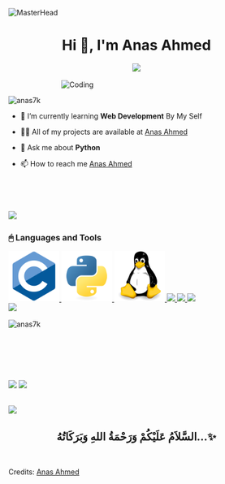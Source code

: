 ![MasterHead](https://user-images.githubusercontent.com/74038190/241765440-80728820-e06b-4f96-9c9e-9df46f0cc0a5.gif)
<h1 align="center">Hi 👋, I'm Anas Ahmed</h1>
<p align="center">
  <a href="https://github.com/DenverCoder1/readme-typing-svg"><img src="https://readme-typing-svg.herokuapp.com?font=Time+New+Roman&color=cyan&size=25&center=true&vCenter=true&width=600&height=100&lines=Assalamu+Alaikum;Self-taught+Python+Learner;Now+Learning+Web-Development;Active+Learner+and+Researcher;deeply+passionate+about+programming"></a>

</p>


<img align="right" alt="Coding" width="400" src="https://i.pinimg.com/originals/f9/13/57/f9135788c6aeeec438abb986f283936c.gif"><br>

<p align="left"> <img src="https://komarev.com/ghpvc/?username=anas7k&label=Profile%20views&color=0e75b6&style=flat" alt="anas7k" /> </p>


- 🧠 I’m currently learning **Web Development** By My Self 

- 👨‍💻 All of my projects are available at [Anas Ahmed](https://www.github.com/Anas7k)

- 💬 Ask me about **Python**

- 📫 How to reach me [Anas Ahmed](**anas.74k@gmail.com**)


<p align="left">
</p>
<br><br>

<br><img src="https://user-images.githubusercontent.com/73097560/115834477-dbab4500-a447-11eb-908a-139a6edaec5c.gif"><br>


### 🖱 Languages and Tools
  <p align="left">  <a href="https://www.cprogramming.com/" target="_blank" rel="noreferrer"> <img src="https://raw.githubusercontent.com/devicons/devicon/master/icons/c/c-original.svg" alt="c" width="100" height="100"/> </a>   <a href="https://www.python.org" target="_blank" rel="noreferrer"> <img src="https://raw.githubusercontent.com/devicons/devicon/master/icons/python/python-original.svg" alt="python" width="100" height="100"/> </a> <a href="https://pytorch.org/" target="_blank" rel="noreferrer"> <a href="https://www.linux.org/" target="_blank" rel="noreferrer"> <img src="https://raw.githubusercontent.com/devicons/devicon/master/icons/linux/linux-original.svg" alt="linux" width="100" height="100"/> </a>  <a href="https://skillicons.dev">
    <img src="https://skillicons.dev/icons?i=vscode width="100" height="100" "   <a href="https://skillicons.dev">
    <img src="https://skillicons.dev/icons?i=github width="100" height="100" " <a href="https://skillicons.dev">
    <img src="https://skillicons.dev/icons?i=replit width="100" height="100" "/> </ul>



<br>
<img src="https://user-images.githubusercontent.com/73097560/115834477-dbab4500-a447-11eb-908a-139a6edaec5c.gif">
<br>
<p><img align="left"
src="https://github-readme-stats.vercel.app/api/top-langs?username=anas7k&show_icons=true&locale=en&bg_color=0d1117&text_color=ffffff&layout=compact"
    alt="anas7k" 
    bg_color=#808080/></p>

<br><br><br><br><br><br><br>
[![](https://github-readme-stats.vercel.app/api?username=Anas7k&show_icons=true&theme=tokyonight&hide_border=true&locale=en)](https://github.com/Anas7k)
[![](https://github-readme-streak-stats.herokuapp.com/?user=anas7k&theme=tokyonight&hide_border=true)](https://github.com/anas7k)

<br>
<img src="https://user-images.githubusercontent.com/73097560/115834477-dbab4500-a447-11eb-908a-139a6edaec5c.gif">

<div align='center'>

## <b>السَّلاَمُ عَلَيْكُمْ وَرَحْمَةُ اللهِ وَبَرَكَاتُهُ...✨</b>

</div>
<br>

Credits: [Anas Ahmed](https://github.com/Anas7k)
